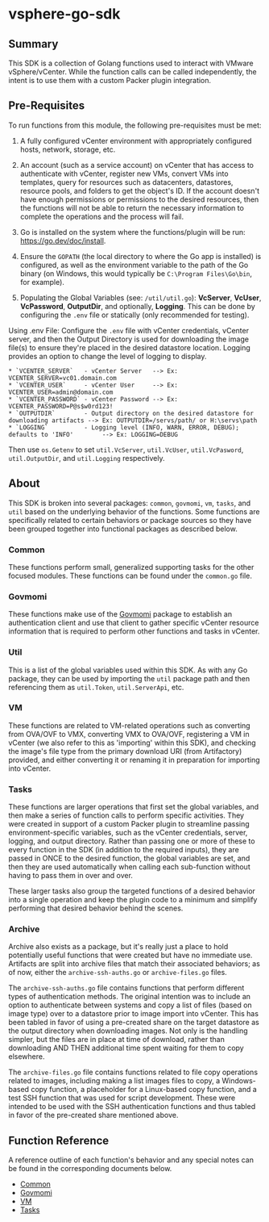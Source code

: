 # vsphere-go-sdk

## Summary
This SDK is a collection of Golang functions used to interact with VMware vSphere/vCenter. While the function calls can be called independently, the intent is to use them with a custom Packer plugin integration.

## Pre-Requisites
To run functions from this module, the following pre-requisites must be met:

1. A fully configured vCenter environment with appropriately configured hosts, network, storage, etc. 

2. An account (such as a service account) on vCenter that has access to authenticate with vCenter, register new VMs, convert VMs into templates, query for resources such as datacenters, datastores, resource pools, and folders to get the object's ID. If the account doesn't have enough permissions or permissions to the desired resources, then the functions will not be able to return the necessary information to complete the operations and the process will fail.

3. Go is installed on the system where the functions/plugin will be run: https://go.dev/doc/install.

4. Ensure the `GOPATH` (the local directory to where the Go app is installed) is configured, as well as the environment variable to the path of the Go binary (on Windows, this would typically be `C:\Program Files\Go\bin`, for example).

5. Populating the Global Variables (see: `/util/util.go`): **VcServer**, **VcUser**, **VcPassword**, **OutputDir**, and optionally, **Logging**. This can be done by configuring the `.env` file or statically (only recommended for testing).

Using .env File: Configure the `.env` file with vCenter credentials, vCenter server, and then the Output Directory is used for downloading the image file(s) to ensure they're placed in the desired datastore location. Logging provides an option to change the level of logging to display.

    * `VCENTER_SERVER`   - vCenter Server   --> Ex: VCENTER_SERVER=vc01.domain.com
    * `VCENTER_USER`     - vCenter User     --> Ex: VCENTER_USER=admin@domain.com
    * `VCENTER_PASSWORD` - vCenter Password --> Ex: VCENTER_PASSWORD=P@s$w0rd123!
    * `OUTPUTDIR`        - Output directory on the desired datastore for downloading artifacts --> Ex: OUTPUTDIR=/servs/path/ or H:\servs\path
    * `LOGGING`          - Logging level (INFO, WARN, ERROR, DEBUG); defaults to 'INFO'        --> Ex: LOGGING=DEBUG

Then use `os.Getenv` to set `util.VcServer`, `util.VcUser`, `util.VcPasword`, `util.OutputDir`, and `util.Logging` respectively.

## About
This SDK is broken into several packages: `common`, `govmomi`, `vm`, `tasks`, and `util` based on the underlying behavior of the functions. Some functions are specifically related to certain behaviors or package sources so they have been grouped together into functional packages as described below.

### Common
These functions perform small, generalized supporting tasks for the other focused modules. These functions can be found under the `common.go` file.

### Govmomi
These functions make use of the [Govmomi](https://github.com/vmware/govmomi) package to establish an authentication client and use that client to gather specific vCenter resource information that is required to perform other functions and tasks in vCenter.

### Util
This is a list of the global variables used within this SDK. As with any Go package, they can be used by importing the `util` package path and then referencing them as `util.Token`, `util.ServerApi`, etc.

### VM
These functions are related to VM-related operations such as converting from OVA/OVF to VMX, converting VMX to OVA/OVF, registering a VM in vCenter (we also refer to this as 'importing' within this SDK), and checking the image's file type from the primary download URI (from Artifactory) provided, and either converting it or renaming it in preparation for importing into vCenter.

### Tasks
These functions are larger operations that first set the global variables, and then make a series of function calls to perform specific activities. They were created in support of a custom Packer plugin to streamline passing environment-specific variables, such as the vCenter credentials, server, logging, and output directory. Rather than passing one or more of these to every function in the SDK (in addition to the required inputs), they are passed in ONCE to the desired function, the global variables are set, and then they are used automatically when calling each sub-function without having to pass them in over and over.

These larger tasks also group the targeted functions of a desired behavior into a single operation and keep the plugin code to a minimum and simplify performing that desired behavior behind the scenes.

### Archive
Archive also exists as a package, but it's really just a place to hold potentially useful functions that were created but have no immediate use. Artifacts are split into archive files that match their associated behaviors; as of now, either the `archive-ssh-auths.go` or `archive-files.go` files. 

The `archive-ssh-auths.go` file contains functions that perform different types of authentication methods. The original intention was to include an option to authenticate between systems and copy a list of files (based on image type) over to a datastore prior to image import into vCenter. This has been tabled in favor of using a pre-created share on the target datastore as the output directory when downloading images. Not only is the handling simpler, but the files are in place at time of download, rather than downloading AND THEN additional time spent waiting for them to copy elsewhere.

The `archive-files.go` file contains functions related to file copy operations related to images, including making a list images files to copy, a Windows-based copy function, a placeholder for a Linux-based copy function, and a test SSH function that was used for script development. These were intended to be used with the SSH authentication functions and thus tabled in favor of the pre-created share mentioned above.

## Function Reference
A reference outline of each function's behavior and any special notes can be found in the corresponding documents below.

- [Common](https://github.com/raynaluzier/vsphere-go-sdk/blob/main/docs/common.md)
- [Govmomi](https://github.com/raynaluzier/vsphere-go-sdk/blob/main/docs/govmomi.md)
- [VM](https://github.com/raynaluzier/vsphere-go-sdk/blob/main/docs/vm.md)
- [Tasks](https://github.com/raynaluzier/vsphere-go-sdk/blob/main/docs/tasks.md)
